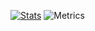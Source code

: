 [![Stats](https://github-readme-stats.vercel.app/api?username=Emibergo02&show_icons=true&count_private=true&include_all_commits=true&theme=tokyonight&hide_border=true&bg_color=0d111700)](https://github.com/Emibergo02)
![Metrics](https://metrics.lecoq.io/Emibergo02?template=classic&starlists=1&habits=1&followup=1&languages=1&base.indepth=false&base.hireable=false&languages.ignored=css%2Chtml&languages.limit=6&languages.threshold=0%25&languages.other=false&languages.colors=github&languages.sections=most-used&languages.indepth=false&languages.analysis.timeout=15&languages.categories=markup%2C%20programming&languages.recent.categories=markup%2C%20programming&languages.recent.load=300&languages.recent.days=14&habits.from=200&habits.days=14&habits.facts=true&habits.charts=false&habits.charts.type=classic&habits.trim=false&habits.languages.limit=8&followup.sections=repositories&followup.indepth=false&followup.archived=true&starlists.limit=2&starlists.limit.repositories=2&starlists.languages=false&starlists.limit.languages=8&starlists.shuffle.repositories=false&config.timezone=Europe%2FRome)
